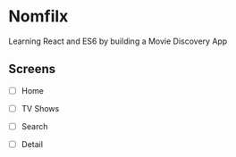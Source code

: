 # Nomfilx

Learning React and ES6 by building a Movie Discovery App

## Screens

- [ ] Home
- [ ] TV Shows
- [ ] Search
- [ ] Detail

